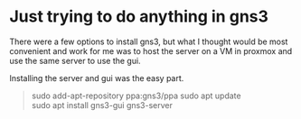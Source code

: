 # Just trying to do anything in gns3

There were a few options to install gns3, but what I thought would be most convenient and work for me was to host the server on a VM in proxmox and use the same server to use the gui. 

Installing the server and gui was the easy part. 

>sudo add-apt-repository ppa:gns3/ppa
sudo apt update                                
sudo apt install gns3-gui gns3-server
